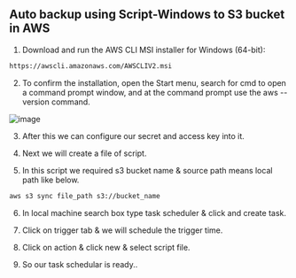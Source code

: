 ## Auto backup using Script-Windows to S3 bucket in AWS

1) Download and run the AWS CLI MSI installer for Windows (64-bit):
````sh
https://awscli.amazonaws.com/AWSCLIV2.msi
````
2) To confirm the installation, open the Start menu, search for cmd to open a command prompt window, and at the command prompt use the aws --version command.

![image](https://user-images.githubusercontent.com/48147995/227425844-1812628c-94d7-4560-9581-74b8a0754a0f.png)

3) After this we can configure our secret and access key into it.

4) Next we will create a file of script.

5) In this script we required s3 bucket name & source path means local path like below.
````sh
aws s3 sync file_path s3://bucket_name
````
6) In local machine search box type task scheduler & click and create task.

7) Click on trigger tab & we will schedule the trigger time.

8) Click on action & click new & select script file.

9) So our task schedular is ready..
